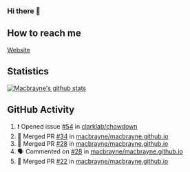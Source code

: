 ### Hi there 👋
## How to reach me
[Website](https://macbrayne.de)
<!--
Missing: Email
-->
## Statistics
[![Macbrayne's github stats](https://github-readme-stats.vercel.app/api?username=macbrayne&count_private=true&show_icons=true&hide=stars)](https://github.com/macbrayne/github-readme-stats)
## GitHub Activity
<!--START_SECTION:activity-->
1. ❗️ Opened issue [#54](https://github.com/clarklab/chowdown/issues/54) in [clarklab/chowdown](https://github.com/clarklab/chowdown)
2. 🎉 Merged PR [#34](https://github.com/macbrayne/macbrayne.github.io/pull/34) in [macbrayne/macbrayne.github.io](https://github.com/macbrayne/macbrayne.github.io)
3. 🎉 Merged PR [#28](https://github.com/macbrayne/macbrayne.github.io/pull/28) in [macbrayne/macbrayne.github.io](https://github.com/macbrayne/macbrayne.github.io)
4. 🗣 Commented on [#28](https://github.com/macbrayne/macbrayne.github.io/issues/28) in [macbrayne/macbrayne.github.io](https://github.com/macbrayne/macbrayne.github.io)
5. 🎉 Merged PR [#22](https://github.com/macbrayne/macbrayne.github.io/pull/22) in [macbrayne/macbrayne.github.io](https://github.com/macbrayne/macbrayne.github.io)
<!--END_SECTION:activity-->


<!--
**macbrayne/macbrayne** is a ✨ _special_ ✨ repository because its `README.md` (this file) appears on your GitHub profile.

Here are some ideas to get you started:

- 🔭 I’m currently working on ...
- 🌱 I’m currently learning ...
- 👯 I’m looking to collaborate on ...
- 🤔 I’m looking for help with ...
- 💬 Ask me about ...
- 📫 How to reach me: ...
- 😄 Pronouns: ...
- ⚡ Fun fact: ...
-->
